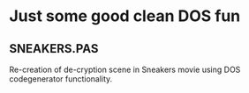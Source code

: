 # Just some good clean DOS fun

## SNEAKERS.PAS 

Re-creation of de-cryption scene in Sneakers movie using DOS codegenerator functionality.
